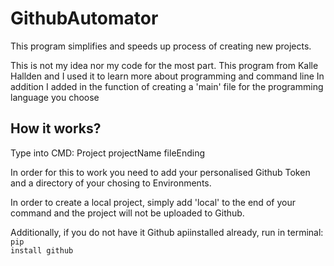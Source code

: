 <h1>GithubAutomator</h1> 

This program simplifies and speeds up process of creating new projects.

This is not my idea nor my code for the most part.
This program from Kalle Hallden and I used it to learn more about programming and command line
In addition I added in the function of creating a 'main' file for the programming language you choose

<h2><b>How it works?</b></h2>

Type into CMD: Project projectName fileEnding

In order for this to work you need to add your personalised Github Token and a directory of your chosing to Environments.

In order to create a local project, simply add 'local' to the end of your command and the project will not be uploaded to Github.

Additionally, if you do not have it Github apiinstalled already, run in terminal: <code class="docutils literal"><span class="pre">pip install github</span></code>